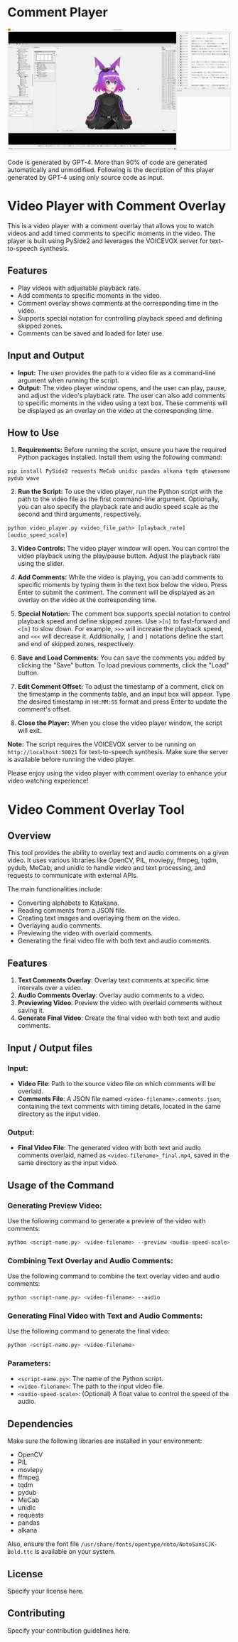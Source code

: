 # Comment Player

![Screenshot](docs/Screenshot.png)

Code is generated by GPT-4. More than 90% of code are generated automatically and unmodified.
Following is the decription of this player generated by GPT-4 using only source code as input.

# Video Player with Comment Overlay

This is a video player with a comment overlay that allows you to watch videos and add timed comments to specific moments in the video. The player is built using PySide2 and leverages the VOICEVOX server for text-to-speech synthesis.

## Features

- Play videos with adjustable playback rate.
- Add comments to specific moments in the video.
- Comment overlay shows comments at the corresponding time in the video.
- Supports special notation for controlling playback speed and defining skipped zones.
- Comments can be saved and loaded for later use.

## Input and Output

- **Input:** The user provides the path to a video file as a command-line argument when running the script.
- **Output:** The video player window opens, and the user can play, pause, and adjust the video's playback rate. The user can also add comments to specific moments in the video using a text box. These comments will be displayed as an overlay on the video at the corresponding time.

## How to Use

1. **Requirements:** Before running the script, ensure you have the required Python packages installed. Install them using the following command:
```
pip install PySide2 requests MeCab unidic pandas alkana tqdm qtawesome pydub wave
```

2. **Run the Script:** To use the video player, run the Python script with the path to the video file as the first command-line argument. Optionally, you can also specify the playback rate and audio speed scale as the second and third arguments, respectively.
```
python video_player.py <video_file_path> [playback_rate] [audio_speed_scale]
```
3. **Video Controls:** The video player window will open. You can control the video playback using the play/pause button. Adjust the playback rate using the slider.

4. **Add Comments:** While the video is playing, you can add comments to specific moments by typing them in the text box below the video. Press Enter to submit the comment. The comment will be displayed as an overlay on the video at the corresponding time.

5. **Special Notation:** The comment box supports special notation to control playback speed and define skipped zones. Use `>[n]` to fast-forward and `<[n]` to slow down. For example, `>>>` will increase the playback speed, and `<<<` will decrease it. Additionally, `[` and `]` notations define the start and end of skipped zones, respectively.

6. **Save and Load Comments:** You can save the comments you added by clicking the "Save" button. To load previous comments, click the "Load" button.

7. **Edit Comment Offset:** To adjust the timestamp of a comment, click on the timestamp in the comments table, and an input box will appear. Type the desired timestamp in `HH:MM:SS` format and press Enter to update the comment's offset.

8. **Close the Player:** When you close the video player window, the script will exit.

**Note:** The script requires the VOICEVOX server to be running on `http://localhost:50021` for text-to-speech synthesis. Make sure the server is available before running the video player.

Please enjoy using the video player with comment overlay to enhance your video watching experience!



# Video Comment Overlay Tool

## Overview

This tool provides the ability to overlay text and audio comments on a given video. It uses various libraries like OpenCV, PIL, moviepy, ffmpeg, tqdm, pydub, MeCab, and unidic to handle video and text processing, and requests to communicate with external APIs.

The main functionalities include:
- Converting alphabets to Katakana.
- Reading comments from a JSON file.
- Creating text images and overlaying them on the video.
- Overlaying audio comments.
- Previewing the video with overlaid comments.
- Generating the final video file with both text and audio comments.

## Features

1. **Text Comments Overlay**: Overlay text comments at specific time intervals over a video.
2. **Audio Comments Overlay**: Overlay audio comments to a video.
3. **Previewing Video**: Preview the video with overlaid comments without saving it.
4. **Generate Final Video**: Create the final video with both text and audio comments.

## Input / Output files

### Input:

- **Video File**: Path to the source video file on which comments will be overlaid.
- **Comments File**: A JSON file named `<video-filename>.comments.json`, containing the text comments with timing details, located in the same directory as the input video.

### Output:

- **Final Video File**: The generated video with both text and audio comments overlaid, named as `<video-filename>_final.mp4`, saved in the same directory as the input video.

## Usage of the Command

### Generating Preview Video:

Use the following command to generate a preview of the video with comments:

```bash
python <script-name.py> <video-filename> --preview <audio-speed-scale>
```

### Combining Text Overlay and Audio Comments:

Use the following command to combine the text overlay video and audio comments:

```bash
python <script-name.py> <video-filename> --audio
```

### Generating Final Video with Text and Audio Comments:

Use the following command to generate the final video:

```bash
python <script-name.py> <video-filename>
```

### Parameters:

- `<script-name.py>`: The name of the Python script.
- `<video-filename>`: The path to the input video file.
- `<audio-speed-scale>`: (Optional) A float value to control the speed of the audio.

## Dependencies

Make sure the following libraries are installed in your environment:

- OpenCV
- PIL
- moviepy
- ffmpeg
- tqdm
- pydub
- MeCab
- unidic
- requests
- pandas
- alkana

Also, ensure the font file `/usr/share/fonts/opentype/noto/NotoSansCJK-Bold.ttc` is available on your system.

## License

Specify your license here.

## Contributing

Specify your contribution guidelines here.
